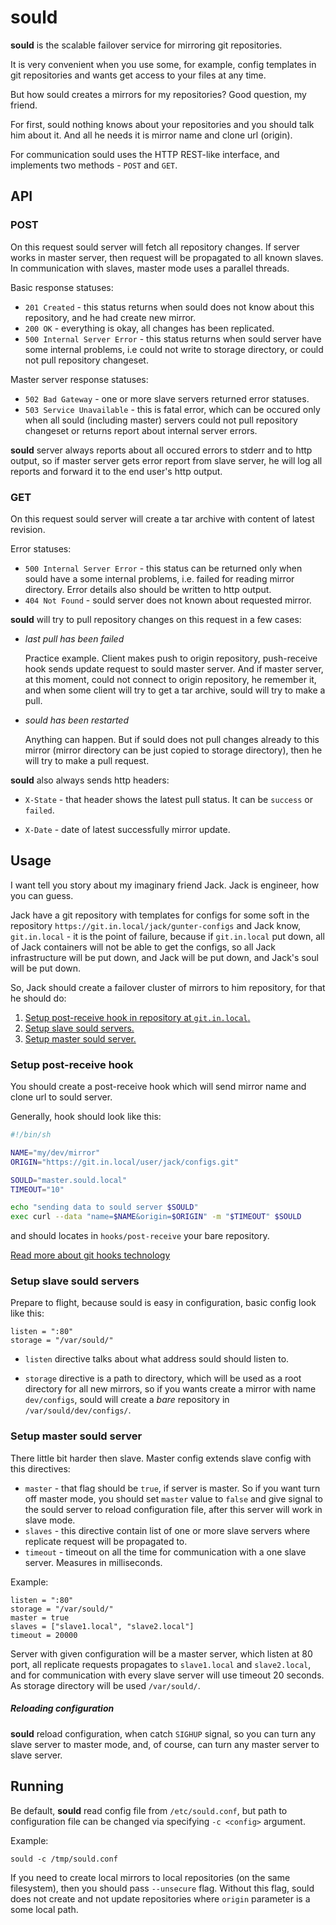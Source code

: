 # sould

**sould** is the scalable failover service for mirroring git repositories.

It is very convenient when you use some, for example, config templates in git
repositories and wants get access to your files at any time.

But how sould creates a mirrors for my repositories? Good question, my friend.

For first, sould nothing knows about your repositories and you should talk him
about it. And all he needs it is mirror name and clone url (origin).

For communication sould uses the HTTP REST-like interface, and implements two
methods - `POST` and `GET`.

## API

### POST
On this request sould server will fetch all repository changes. If server works
in master server, then request will be propagated to all known slaves. In
communication with slaves, master mode uses a parallel threads.

Basic response statuses:
- `201 Created` - this status returns when sould does not know about this
repository, and he had create new mirror.
- `200 OK` - everything is okay, all changes has been replicated.
- `500 Internal Server Error` - this status returns when sould server have some
    internal problems, i.e could not write to storage directory, or could not
    pull repository changeset.

Master server response statuses:
- `502 Bad Gateway` - one or more slave servers returned error statuses.
- `503 Service Unavailable` - this is fatal error, which can be occured only
    when all sould (including master) servers could not pull repository
    changeset or returns report about internal server errors.

**sould** server always reports about all occured errors to stderr and to http
output, so if master server gets error report from slave server, he will log
all reports and forward it to the end user's http output.

### GET
On this request sould server will create a tar archive with content of latest
revision.

Error statuses:
- `500 Internal Server Error` - this status can be returned only when sould
     have a some internal problems, i.e. failed for reading mirror directory.
     Error details also should be written to http output.
- `404 Not Found` - sould server does not known about requested mirror.

**sould** will try to pull repository changes on this request in a few cases:
- *last pull has been failed*

    Practice example. Client makes push to origin repository, push-receive hook
    sends update request to sould master server. And if master server, at this
    moment, could not connect to origin repository, he remember it, and when
    some client will try to get a tar archive, sould will try to make a pull.

- *sould has been restarted*

    Anything can happen. But if sould does not pull changes already to this
    mirror (mirror directory can be just copied to storage directory), then he
    will try to make a pull request.

**sould** also always sends http headers:

- `X-State` - that header shows the latest pull status. It can be `success` or
    `failed`.

- `X-Date` - date of latest successfully mirror update.

## Usage

I want tell you story about my imaginary friend Jack. Jack is engineer, how you
can guess.

Jack have a git repository with templates for configs for some soft in the
repository `https://git.in.local/jack/gunter-configs` and Jack know,
`git.in.local` - it is the point of failure, because if `git.in.local` put
down, all of Jack containers will not be able to get the configs, so all Jack
infrastructure will be put down, and Jack will be put down, and Jack's soul
will be put down.

So, Jack should create a failover cluster of mirrors to him repository, for
that he should do:

1. [Setup post-receive hook in repository at `git.in.local`.](#setup-post-receive-hook)
2. [Setup slave sould servers.](#setup-slave-sould-servers)
3. [Setup master sould server.](#setup-master-sould-server)

### Setup post-receive hook

You should create a post-receive hook which will send mirror name and clone
url to sould server.

Generally, hook should look like this:

```bash
#!/bin/sh

NAME="my/dev/mirror"
ORIGIN="https://git.in.local/user/jack/configs.git"

SOULD="master.sould.local"
TIMEOUT="10"

echo "sending data to sould server $SOULD"
exec curl --data "name=$NAME&origin=$ORIGIN" -m "$TIMEOUT" $SOULD
```

and should locates in `hooks/post-receive` your bare repository.

[Read more about git hooks technology](https://raw.githubusercontent.com/git/git/master/Documentation/githooks.txt)

### Setup slave sould servers

Prepare to flight, because sould is easy in configuration, basic config look
like this:

```
listen = ":80"
storage = "/var/sould/"
```

- `listen` directive talks about what address sould should listen to.

- `storage` directive is a path to directory, which will be used as a root
 directory for all new mirrors, so if you wants create a mirror with name
 `dev/configs`, sould will create a *bare* repository in
 `/var/sould/dev/configs/`.

### Setup master sould server

There little bit harder then slave. Master config extends slave config with
this directives:

- `master` - that flag should be `true`, if server is master. So if you want
    turn off master mode, you should set `master` value to `false` and give
    signal to the sould server to reload configuration file, after this server
    will work in slave mode.
- `slaves` - this directive contain list of one or more slave servers where
    replicate request will be propagated to.
- `timeout` - timeout on all the time for communication with a one slave
    server. Measures in milliseconds.

Example:
```
listen = ":80"
storage = "/var/sould/"
master = true
slaves = ["slave1.local", "slave2.local"]
timeout = 20000
```

Server with given configuration will be a master server, which listen at 80
port, all replicate requests propagates to `slave1.local` and `slave2.local`,
and for communication with every slave server will use timeout 20 seconds. As
storage directory will be used `/var/sould/`.

##### Reloading configuration

**sould** reload configuration, when catch `SIGHUP` signal, so you can turn any
slave server to master mode, and, of course, can turn any master server to
slave server.

## Running

Be default, **sould** read config file from `/etc/sould.conf`, but path to
configuration file can be changed via specifying `-c <config>` argument.

Example:
```
sould -c /tmp/sould.conf
```

If you need to create local mirrors to local repositories (on the same
filesystem), then you should pass `--unsecure` flag. Without this flag, sould
does not create and not update repositories where `origin` parameter is a some
local path.

